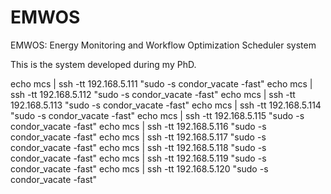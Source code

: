 # EMWOS
EMWOS: Energy Monitoring and Workflow Optimization Scheduler system


This is the system developed during my PhD.




echo mcs | ssh -tt 192.168.5.111 "sudo -s condor_vacate -fast"
echo mcs | ssh -tt 192.168.5.112 "sudo -s condor_vacate -fast"
echo mcs | ssh -tt 192.168.5.113 "sudo -s condor_vacate -fast"
echo mcs | ssh -tt 192.168.5.114 "sudo -s condor_vacate -fast"
echo mcs | ssh -tt 192.168.5.115 "sudo -s condor_vacate -fast"
echo mcs | ssh -tt 192.168.5.116 "sudo -s condor_vacate -fast"
echo mcs | ssh -tt 192.168.5.117 "sudo -s condor_vacate -fast"
echo mcs | ssh -tt 192.168.5.118 "sudo -s condor_vacate -fast"
echo mcs | ssh -tt 192.168.5.119 "sudo -s condor_vacate -fast"
echo mcs | ssh -tt 192.168.5.120 "sudo -s condor_vacate -fast"